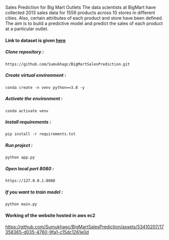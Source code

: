 Sales Prediction for Big Mart Outlets
The data scientists at BigMart have collected 2013 sales data for 1559 products across 10 stores in different cities. Also, certain attributes of each product and store have been defined. The aim is to build a predictive model and predict the sales of each product at a particular outlet.

#### Link to dataset is given [here](https://www.kaggle.com/datasets/shivan118/big-mart-sales-prediction-datasets)
##### **Clone repository :**
```
https://github.com/Sumukhagc/BigMartSalesPrediction.git
```
##### **Create virtual environment :**
```
conda create -n venv python==3.8 -y
```
##### **Activate the environment :**
```
conda activate venv
```
##### **Install requirements :**
```
pip install -r requirements.txt
```
##### **Run project :**
```
python app.py
```
##### **Open local port 8080 :**
```
https://127.0.0.1:8080
```
#####  **If you want to train model :**
```
python main.py
```
#### **Working of the website hosted in aws ec2**


https://github.com/Sumukhagc/BigMartSalesPrediction/assets/53410207/17358365-d035-4760-9fa1-c15dc1261e0d

